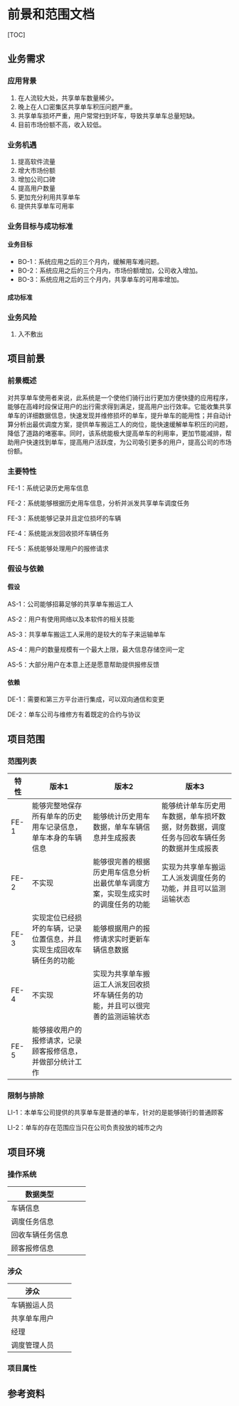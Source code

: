 # 前景和范围文档

[TOC]

## 业务需求

### 应用背景

1. 在人流较大处，共享单车数量稀少。
2. 晚上在人口密集区共享单车积压问题严重。
3. 共享单车损坏严重，用户常常扫到坏车，导致共享单车总量短缺。
4. 目前市场份额不高，收入较低。

### 业务机遇

1. 提高软件流量
2. 增大市场份额
3. 增加公司口碑
4. 提高用户数量
5. 更加充分利用共享单车
6. 提供共享单车可用率

### 业务目标与成功标准

#### 业务目标

- BO-1：系统应用之后的三个月内，缓解用车难问题。
- BO-2：系统应用之后的三个月内，市场份额增加，公司收入增加。
- BO-3：系统应用之后的三个月内，共享单车的可用率增加。 

#### 成功标准

### 业务风险

1. 入不敷出

## 项目前景

### 前景概述

对共享单车使用者来说，此系统是一个使他们骑行出行更加方便快捷的应用程序，能够在高峰时段保证用户的出行需求得到满足，提高用户出行效率。它能收集共享单车的详细数据信息，快速发现并维修损坏的单车，提升单车的能用性；并自动计算分析出最优调度方案，提供单车搬运工人的岗位，能快速缓解单车积压的问题，降低了道路的堵塞率。同时，该系统能极大提高单车的利用率，更加节能减排，帮助用户快速找到单车，提高用户活跃度，为公司吸引更多的用户，提高公司的市场份额。

### 主要特性

FE-1：系统记录历史用车信息

FE-2：系统能够根据历史用车信息，分析并派发共享单车调度任务

FE-3：系统能够记录并且定位损坏的车辆

FE-4：系统能派发回收损坏车辆任务

FE-5：系统能够处理用户的报修请求

### 假设与依赖

#### 假设

AS-1：公司能够招募足够的共享单车搬运工人

AS-2：用户有使用网络以及本软件的相关技能

AS-3：共享单车搬运工人采用的是较大的车子来运输单车

AS-4：用户的数量规模有一个最大上限，最大信息存储空间一定

AS-5：大部分用户在本意上还是愿意帮助提供报修反馈

#### 依赖

DE-1：需要和第三方平台进行集成，可以双向通信和变更

DE-2：单车公司与维修方有着既定的合约与协议

## 项目范围

### 范围列表

| 特性 | 版本1                                                        | 版本2                                                        | 版本3                                                        |
| ---- | ------------------------------------------------------------ | ------------------------------------------------------------ | ------------------------------------------------------------ |
| FE-1 | 能够完整地保存所有单车的历史用车记录信息，单车本身的车辆信息 | 能够统计历史用车数据，单车车辆信息并生成报表                 | 能够统计单车历史用车数据，单车损坏数据，财务数据，调度任务与回收车辆任务的数据并生成报表 |
| FE-2 | 不实现                                                       | 能够很完善的根据历史用车信息分析出最优单车调度方案，实现生成实时的调度任务的功能 | 实现为共享单车搬运工人派发调度任务的功能，并且可以监测运输状态 |
| FE-3 | 实现定位已经损坏的车辆，记录位置信息，并且实现生成回收车辆任务的功能 | 能够根据用户的报修请求实时更新车辆信息数据                   |                                                              |
| FE-4 | 不实现                                                       | 实现为共享单车搬运工人派发回收损坏车辆任务的功能，并且可以很完善的监测运输状态 |                                                              |
| FE-5 | 能够接收用户的报修请求，记录顾客报修信息，并做部分统计工作   |                                                              |                                                              |

### 限制与排除

LI-1：本单车公司提供的共享单车是普通的单车，针对的是能够骑行的普通顾客

LI-2：单车的存在范围应当只在公司负责投放的城市之内

## 项目环境

### 操作系统

| 数据类型     |      |      |
| -------- | ---- | ---- |
| 车辆信息     |      |      |
| 调度任务信息   |      |      |
| 回收车辆任务信息 |      |      |
| 顾客报修信息   |      |      |

### 涉众

| 涉众     |      |      |
| ------ | ---- | ---- |
| 车辆搬运人员 |      |      |
| 共享单车用户 |      |      |
| 经理     |      |      |
| 调度管理人员 |      |      |

### 项目属性

## 参考资料